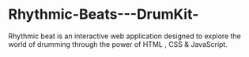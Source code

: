 # Rhythmic-Beats---DrumKit-
Rhythmic beat is an interactive web application designed  to explore the world of drumming through the power of HTML , CSS  &amp; JavaScript.

